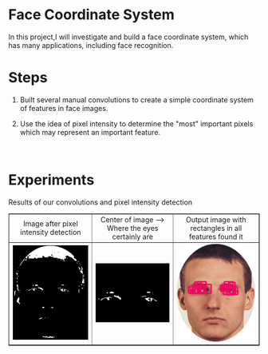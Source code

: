 # Face Coordinate System

In this project,I will investigate and build a face coordinate system, which has many applications, including face recognition.

# Steps
  1) Built several manual convolutions to create a simple coordinate system of features in face images.
  
  2) Use the idea of pixel intensity to determine the "most" important pixels which may represent an important feature.
</br>

# Experiments
Results of our convolutions and pixel intensity detection
  <table border=1>
     <tr align='center' > 
        <td>Image after pixel intensity detection</td>         
        <td>Center of image --> Where the eyes certainly are </td>
         <td>Output image with rectangles in all features found it </td>
      </tr>
     <tr align='center' > 
        <td><img src="https://github.com/thiagosantos1/Face_Coordinate_System/blob/master/img.png" width="400" </td>         
        <td><img src="https://github.com/thiagosantos1/Face_Coordinate_System/blob/master/center_img.png" width="400" </td>
         <td><img src="https://github.com/thiagosantos1/Face_Coordinate_System/blob/master/out.png" width="400" </td>
      </tr>
  </table>
